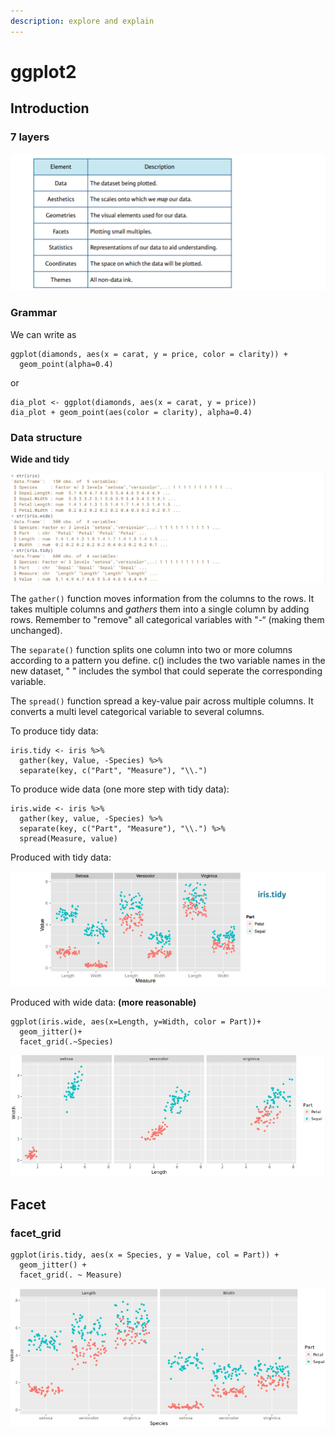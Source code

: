 ```yaml
---
description: explore and explain
---
```


# ggplot2

## Introduction

### 7 layers

![](../../../.gitbook/assets/image%20%28141%29.png)

### Grammar

We can write as

```text
ggplot(diamonds, aes(x = carat, y = price, color = clarity)) +
  geom_point(alpha=0.4)
```

or

```text
dia_plot <- ggplot(diamonds, aes(x = carat, y = price))
dia_plot + geom_point(aes(color = clarity), alpha=0.4)
```

### Data structure

**Wide and tidy**

![](../../../.gitbook/assets/image%20%28157%29.png)

 The `gather()` function moves information from the columns to the rows. It takes multiple columns and _gathers_ them into a single column by adding rows. Remember to "remove" all categorical variables with "-“ \(making them unchanged\).

The `separate()` function splits one column into two or more columns according to a pattern you define. c\(\) includes the two variable names in the new dataset, " " includes the symbol that could seperate the corresponding variable.

The `spread()` function spread a key-value pair across multiple columns. It converts a multi level categorical variable to several columns.

To produce tidy data:

```text
iris.tidy <- iris %>%
  gather(key, Value, -Species) %>%
  separate(key, c("Part", "Measure"), "\\.")
```

To produce wide data \(one more step with tidy data\):

```text
iris.wide <- iris %>%
  gather(key, value, -Species) %>%
  separate(key, c("Part", "Measure"), "\\.") %>%
  spread(Measure, value)
```

Produced with tidy data:

![](../../../.gitbook/assets/image%20%28148%29.png)

Produced with wide data: **\(more reasonable\)**

```text
ggplot(iris.wide, aes(x=Length, y=Width, color = Part))+
  geom_jitter()+
  facet_grid(.~Species)
```

![](../../../.gitbook/assets/image%20%28151%29.png)

## Facet

### facet\_grid

```text
ggplot(iris.tidy, aes(x = Species, y = Value, col = Part)) +
  geom_jitter() +
  facet_grid(. ~ Measure)
```

![](../../../.gitbook/assets/image%20%28145%29.png)

